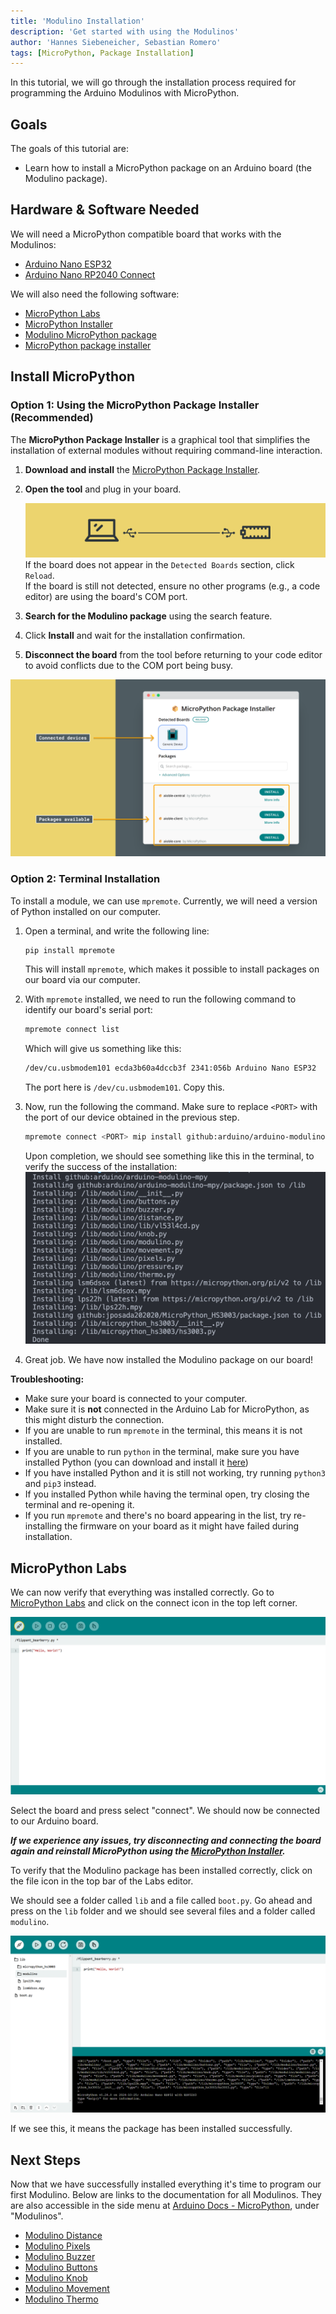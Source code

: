 ```yaml
---
title: 'Modulino Installation'
description: 'Get started with using the Modulinos'
author: 'Hannes Siebeneicher, Sebastian Romero'
tags: [MicroPython, Package Installation]
---
```


In this tutorial, we will go through the installation process required for programming the Arduino Modulinos with MicroPython. 

## Goals

The goals of this tutorial are:

- Learn how to install a MicroPython package on an Arduino board (the Modulino package).

## Hardware & Software Needed

We will need a MicroPython compatible board that works with the Modulinos:
- [Arduino Nano ESP32](https://store.arduino.cc/products/nano-esp32?queryID=undefined)
- [Arduino Nano RP2040 Connect](https://store.arduino.cc/en-se/products/arduino-nano-rp2040-connect)

We will also need the following software:
- [MicroPython Labs](https://lab-micropython.arduino.cc/)
- [MicroPython Installer](https://labs.arduino.cc/en/labs/micropython-installer)
- [Modulino MicroPython package](https://github.com/arduino/arduino-modulino-mpy)
- [MicroPython package installer](https://github.com/arduino/lab-micropython-package-installer/releases)

## Install MicroPython


### Option 1: Using the MicroPython Package Installer **(Recommended)**  

The **MicroPython Package Installer** is a graphical tool that simplifies the installation of external modules without requiring command-line interaction.

1. **Download and install** the [MicroPython Package Installer](https://github.com/arduino/lab-micropython-package-installer/releases).  
2. **Open the tool** and plug in your board.  

   ![Board connected via USB](assets/usb-comp.png)
  If the board does not appear in the `Detected Boards` section, click `Reload`.  
  If the board is still not detected, ensure no other programs (e.g., a code editor) are using the board's COM port.  
1. **Search for the Modulino package** using the search feature.  
2. Click **Install** and wait for the installation confirmation.  
3. **Disconnect the board** from the tool before returning to your code editor to avoid conflicts due to the COM port being busy.  

![Package Installer UI](assets/package-installer.png)  

### Option 2: Terminal Installation

To install a module, we can use `mpremote`. Currently, we will need a version of Python installed on our computer.

1. Open a terminal, and write the following line:
   ```bash
   pip install mpremote 
   ```
   This will install `mpremote`, which makes it possible to install packages on our board via our computer.
2. With `mpremote` installed, we need to run the following command to identify our board's serial port:
   ```bash
   mpremote connect list
   ```
   
   Which will give us something like this:
   
   ```bash
   /dev/cu.usbmodem101 ecda3b60a4dccb3f 2341:056b Arduino Nano ESP32
   ```
   The port here is `/dev/cu.usbmodem101`. Copy this.

3. Now, run the following the command. Make sure to replace `<PORT>` with the port of our device obtained in the previous step.
    ```bash
    mpremote connect <PORT> mip install github:arduino/arduino-modulino-mpy
    ```

    Upon completion, we should see something like this in the terminal, to verify the success of the installation:
    ![Successful installation.](assets/package-installed.png)

4. Great job. We have now installed the Modulino package on our board!

**Troubleshooting:**
- Make sure your board is connected to your computer.
- Make sure it is **not** connected in the Arduino Lab for MicroPython, as this might disturb the connection.
- If you are unable to run `mpremote` in the terminal, this means it is not installed.
- If you are unable to run `python` in the terminal, make sure you have installed Python (you can download and install it [here](https://www.python.org/downloads/))
- If you have installed Python and it is still not working, try running `python3` and `pip3` instead.
- If you installed Python while having the terminal open, try closing the terminal and re-opening it.
- If you run `mpremote` and there's no board appearing in the list, try re-installing the firmware on your board as it might have failed during installation. 

## MicroPython Labs

We can now verify that everything was installed correctly. Go to [MicroPython Labs](https://lab-micropython.arduino.cc/) and click on the connect icon in the top left corner.

![MicroPython Labs](./assets/microPythonLabs.png)

Select the board and press select "connect". We should now be connected to our Arduino board.

***If we experience any issues, try disconnecting and connecting the board again and reinstall MicroPython using the [MicroPython Installer](https://labs.arduino.cc/en/labs/micropython-installer).***

To verify that the Modulino package has been installed correctly, click on the file icon in the top bar of the Labs editor.

We should see a folder called `lib` and a file called `boot.py`. Go ahead and press on the `lib` folder and we should see several files and a folder called `modulino`.

![MicroPython Lab Files](./assets/microPythonLabsFiles.png)

If we see this, it means the package has been installed successfully.

## Next Steps

Now that we have successfully installed everything it's time to program our first Modulino. Below are links to the documentation for all Modulinos. They are also accessible in the side menu at [Arduino Docs - MicroPython](https://docs.arduino.cc/micropython/), under "Modulinos".

- [Modulino Distance](/micropython/modulinos/modulino-distance)
- [Modulino Pixels](/micropython/modulinos/modulino-pixels)
- [Modulino Buzzer](/micropython/modulinos/modulino-buzzer)
- [Modulino Buttons](/micropython/modulinos/modulino-buttons)
- [Modulino Knob](/micropython/modulinos/modulino-knob)
- [Modulino Movement](/micropython/modulinos/modulino-movement)
- [Modulino Thermo](/micropython/modulinos/modulino-thermo)